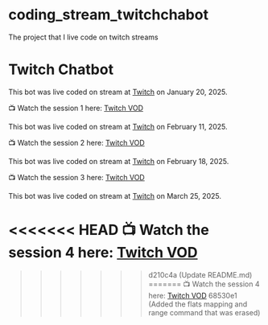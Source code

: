 # coding_stream_twitchchabot
The project that I live code on twitch streams

# Twitch Chatbot

This bot was live coded on stream at [Twitch](https://www.twitch.tv/aglamorousfortuneteller) on January 20, 2025.

📺 Watch the session 1 here: [Twitch VOD](https://www.twitch.tv/videos/2358866337)


This bot was live coded on stream at [Twitch](https://www.twitch.tv/aglamorousfortuneteller) on February 11, 2025.

📺 Watch the session 2 here: [Twitch VOD](https://www.twitch.tv/videos/2379434974)

This bot was live coded on stream at [Twitch](https://www.twitch.tv/aglamorousfortuneteller) on February 18, 2025.

📺 Watch the session 3 here: [Twitch VOD](https://www.twitch.tv/videos/2384798811)

This bot was live coded on stream at [Twitch](https://www.twitch.tv/aglamorousfortuneteller) on March 25, 2025.

<<<<<<< HEAD
📺 Watch the session 4 here: [Twitch VOD](https://www.twitch.tv/videos/2415246090)
=======
>>>>>>> d210c4a (Update README.md)
=======
📺 Watch the session 4 here: [Twitch VOD]()
>>>>>>> 68530e1 (Added the flats mapping and range command that was erased)

